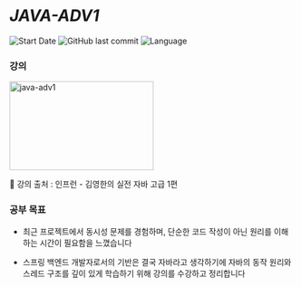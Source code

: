 # _JAVA-ADV1_

![Start Date](https://img.shields.io/badge/start%20date%20-25.10.17-green?style=flat-square&logo=start)
![GitHub last commit](https://img.shields.io/github/last-commit/HaejunJang/java-study-adv1?style=flat-square)
![Language](https://img.shields.io/badge/language-Java-orange?style=flat-square&logo=java)

### 강의
<img width="254" height="157" alt="java-adv1" src="https://github.com/user-attachments/assets/9473b147-35f5-4018-ac9a-a3d9b36e1750" />

📗 강의 출처 : 인프런 - 김영한의 실전 자바 고급 1편
### 공부 목표

- 최근 프로젝트에서 동시성 문제를 경험하며, 단순한 코드 작성이 아닌 원리를 이해하는 시간이 필요함을 느꼈습니다

- 스프링 백엔드 개발자로서의 기반은 결국 자바라고 생각하기에 자바의 동작 원리와 스레드 구조를 깊이 있게 학습하기 위해 강의를 수강하고 정리합니다
